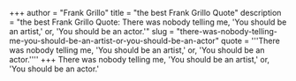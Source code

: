 +++
author = "Frank Grillo"
title = "the best Frank Grillo Quote"
description = "the best Frank Grillo Quote: There was nobody telling me, 'You should be an artist,' or, 'You should be an actor.'"
slug = "there-was-nobody-telling-me-you-should-be-an-artist-or-you-should-be-an-actor"
quote = '''There was nobody telling me, 'You should be an artist,' or, 'You should be an actor.''''
+++
There was nobody telling me, 'You should be an artist,' or, 'You should be an actor.'
